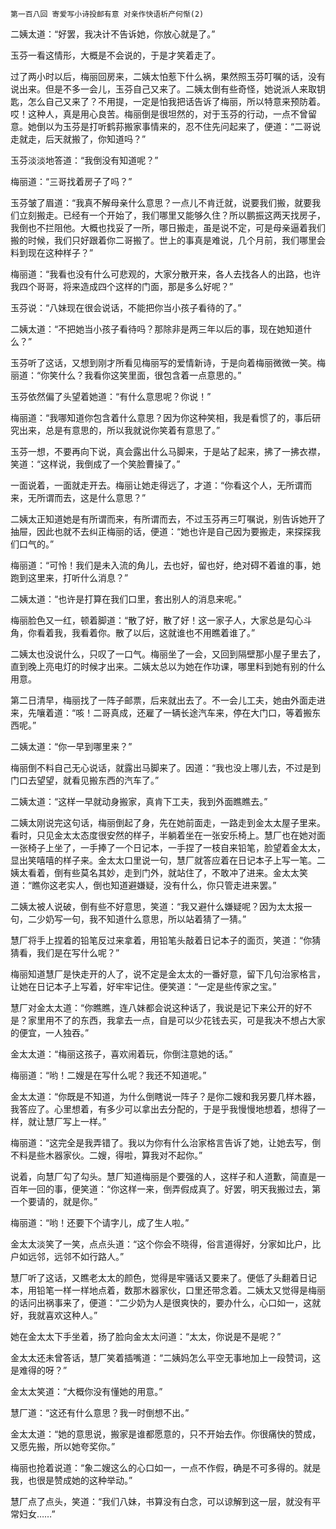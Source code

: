     第一百八回 寄爱写小诗投邮有意 对亲作快语析产何惭(2) 

   二姨太道：“好罢，我决计不告诉她，你放心就是了。”

   玉芬一看这情形，大概是不会说的，于是才笑着走了。

   过了两小时以后，梅丽回房来，二姨太怕惹下什么祸，果然照玉芬叮嘱的话，没有说出来。但是不多一会儿，玉芬自己又来了。二姨太倒有些奇怪，她说派人来取钥匙，怎么自己又来了？不用提，一定是怕我把话告诉了梅丽，所以特意来预防着。哎！这种人，真是用心良苦。梅丽倒是很坦然的，对于玉芬的行动，一点不曾留意。她倒以为玉芬是打听鹤荪搬家事情来的，忍不住先问起来了，便道：“二哥说走就走，后天就搬了，你知道吗？”

   玉芬淡淡地答道：“我倒没有知道呢？”

   梅丽道：“三哥找着房子了吗？”

   玉芬皱了眉道：“我真不解母亲什么意思？一点儿不肯迁就，说要我们搬，就要我们立刻搬走。已经有一个开始了，我们哪里又能够久住？所以鹏振这两天找房子，我倒也不拦阻他。大概也找妥了一所，哪日搬走，虽是说不定，可是母亲逼着我们搬的时候，我们只好跟着你二哥搬了。世上的事真是难说，几个月前，我们哪里会料到现在这种样子？”

   梅丽道：“我看也没有什么可悲观的，大家分散开来，各人去找各人的出路，也许我四个哥哥，将来造成四个这样的门面，那是多么好呢？”

   玉芬说：“八妹现在很会说话，不能把你当小孩子看待的了。”

   二姨太道：“不把她当小孩子看待吗？那除非是两三年以后的事，现在她知道什么？”

   玉芬听了这话，又想到刚才所看见梅丽写的爱情新诗，于是向着梅丽微微一笑。梅丽道：“你笑什么？我看你这笑里面，很包含着一点意思的。”

   玉芬依然偏了头望着她道：“有什么意思呢？你说！”

   梅丽道：“我哪知道你包含着什么意思？因为你这种笑相，我是看惯了的，事后研究出来，总是有意思的，所以我就说你笑着有意思了。”

   玉芬一想，不要再向下说，真会露出什么马脚来，于是站了起来，拂了一拂衣襟，笑道：“这样说，我倒成了一个笑脸曹操了。”

   一面说着，一面就走开去。梅丽让她走得远了，才道：“你看这个人，无所谓而来，无所谓而去，这是什么意思？”

   二姨太正知道她是有所谓而来，有所谓而去，不过玉芬再三叮嘱说，别告诉她开了抽屉，因此也就不去纠正梅丽的话，便道：“她也许是自己因为要搬走，来探探我们口气的。”

   梅丽道：“可怜！我们是未入流的角儿，去也好，留也好，绝对碍不着谁的事，她跑到这里来，打听什么消息？”

   二姨太道：“也许是打算在我们口里，套出别人的消息来呢。”

   梅丽脸色又一红，顿着脚道：“散了好，散了好！这一家子人，大家总是勾心斗角，你看着我，我看着你。散了以后，这就谁也不用瞧着谁了。”

   二姨太也没说什么，只叹了一口气。梅丽坐了一会，又回到隔壁那小屋子里去了，直到晚上亮电灯的时候才出来。二姨太总以为她在作功课，哪里料到她有别的什么用意。

   第二日清早，梅丽找了一阵子邮票，后来就出去了。不一会儿工夫，她由外面走进来，先嚷着道：“咳！二哥真成，还雇了一辆长途汽车来，停在大门口，等着搬东西呢。”

   二姨太道：“你一早到哪里来？”

   梅丽倒不料自己无心说话，就露出马脚来了。因道：“我也没上哪儿去，不过是到门口去望望，就看见搬东西的汽车了。”

   二姨太道：“这样一早就动身搬家，真肯下工夫，我到外面瞧瞧去。”

   二姨太刚说完这句话，梅丽倒起了身，先在她前面走，一路走到金太太屋子里来。看时，只见金太太态度很安然的样子，半躺着坐在一张安乐椅上。慧厂也在她对面一张椅子上坐了，一手捧了一个日记本，一手捏了一枝自来铅笔，脸望着金太太，显出笑嘻嘻的样子来。金太太口里说一句，慧厂就答应着在日记本子上写一笔。二姨太看着，倒有些莫名其妙，走到门外，就站住了，不敢冲了进来。金太太笑道：“瞧你这老实人，倒也知道避嫌疑，没有什么，你只管走进来罢。”

   二姨太被人说破，倒有些不好意思，笑道：“我又避什么嫌疑呢？因为太太报一句，二少奶写一句，我不知道什么意思，所以站着猜了一猜。”

   慧厂将手上捏着的铅笔反过来拿着，用铅笔头敲着日记本子的面页，笑道：“你猜猜看，我们是在写什么呢？”

   梅丽知道慧厂是快走开的人了，说不定是金太太的一番好意，留下几句治家格言，让她在日记本子上写着，好牢牢记住。便笑道：“一定是些传家之宝。”

   慧厂对金太太道：“你瞧瞧，连八妹都会说这种话了，我说是记下来公开的好不是？家里用不了的东西，我拿去一点，自是可以少花钱去买，可是我决不想占大家的便宜，一人独吞。”

   金太太道：“梅丽这孩子，喜欢闹着玩，你倒注意她的话。”

   梅丽道：“哟！二嫂是在写什么呢？我还不知道呢。”

   金太太道：“你既是不知道，为什么倒瞎说一阵子？是你二嫂和我另要几样木器，我答应了。心里想着，有多少可以拿出去分配的，于是乎我慢慢地想着，想得了一样，就让慧厂写上一样。”

   梅丽道：“这完全是我弄错了。我以为你有什么治家格言告诉了她，让她去写，倒不料是些木器家伙。二嫂，得啦，算我对不起你。”

   说着，向慧厂勾了勾头。慧厂知道梅丽是个要强的人，这样子和人道歉，简直是一百年一回的事，便笑道：“你这样一来，倒弄假成真了。好罢，明天我搬过去，第一个要请的，就是你。”

   梅丽道：“哟！还要下个请字儿，成了生人啦。”

   金太太淡笑了一笑，点点头道：“这个你会不晓得，俗言道得好，分家如比户，比户如远邻，远邻不如行路人。”

   慧厂听了这话，又瞧老太太的颜色，觉得是牢骚话又要来了。便低了头翻着日记本，用铅笔一样一样地点着，数那木器家伙，口里还带念着。二姨太又觉得是梅丽的话问出祸事来了，便道：“二少奶为人是很爽快的，要办什么，心口如一，这就好，我就喜欢这种人。”

   她在金太太下手坐着，扬了脸向金太太问道：“太太，你说是不是呢？”

   金太太还未曾答话，慧厂笑着插嘴道：“二姨妈怎么平空无事地加上一段赞词，这是难得的呀？”

   金太太笑道：“大概你没有懂她的用意。”

   慧厂道：“这还有什么意思？我一时倒想不出。”

   金太太道：“她的意思说，搬家是谁都愿意的，只不开始去作。你很痛快的赞成，又愿先搬，所以她夸奖你。”

   梅丽也抢着说道：“象二嫂这么的心口如一，一点不作假，确是不可多得的。就是我，也很是赞成她的这种举动。”

   慧厂点了点头，笑道：“我们八妹，书算没有白念，可以谅解到这一层，就没有平常妇女……”

